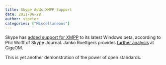 ```yaml
---
title: Skype Adds XMPP Support
date: 2011-06-28
author: stpeter
categories: ["Miscellaneous"]
---
```


Skype has [added support for XMPP](http://skypejournal.com/blog/2011/06/28/new-skype-beta-uses-im-interop-code/) to its latest Windows beta, according to Phil Wolff of Skype Journal. Janko Roettgers provides [further analysis](http://gigaom.com/2011/06/28/skype-xmpp-support/) at GigaOM.

This is yet another demonstration of the power of open standards.

